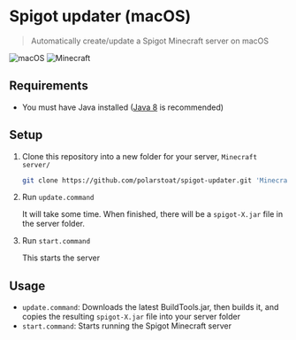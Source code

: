# Spigot updater (macOS)

> Automatically create/update a Spigot Minecraft server on macOS

![macOS](https://img.shields.io/badge/macOS-10.11.6-brightgreen.svg)
![Minecraft](https://img.shields.io/badge/Minecraft-1.10.2-brightgreen.svg)

## Requirements

- You must have Java installed ([Java 8](https://java.com/download/) is recommended)

## Setup

1. Clone this repository into a new folder for your server, `Minecraft server/`

   ```sh
   git clone https://github.com/polarstoat/spigot-updater.git 'Minecraft server'
   ```

2. Run `update.command`

   It will take some time. When finished, there will be a `spigot-X.jar` file in the server folder.

3. Run `start.command`

   This starts the server

## Usage

- `update.command`: Downloads the latest BuildTools.jar, then builds it, and copies the resulting `spigot-X.jar` file into your server folder
- `start.command`: Starts running the Spigot Minecraft server
